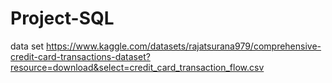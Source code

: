 # Project-SQL

data set
https://www.kaggle.com/datasets/rajatsurana979/comprehensive-credit-card-transactions-dataset?resource=download&select=credit_card_transaction_flow.csv
